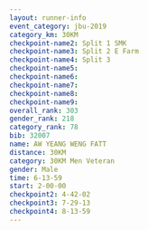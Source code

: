 ```yaml
---
layout: runner-info 
event_category: jbu-2019 
category_km: 30KM 
checkpoint-name2: Split 1 SMK 
checkpoint-name3: Split 2 E Farm 
checkpoint-name4: Split 3 
checkpoint-name5: 
checkpoint-name6: 
checkpoint-name7: 
checkpoint-name8: 
checkpoint-name9: 
overall_rank: 303
gender_rank: 218
category_rank: 78
bib: 32007
name: AW YEANG WENG FATT
distance: 30KM
category: 30KM Men Veteran
gender: Male
time: 6-13-59
start: 2-00-00
checkpoint2: 4-42-02
checkpoint3: 7-29-13
checkpoint4: 8-13-59
---
```

